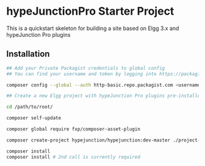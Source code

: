 hypeJunctionPro Starter Project
===============================

This is a quickstart skeleton for building a site based on Elgg 3.x and hypeJunction Pro plugins


## Installation

```sh
## Add your Private Packagist credentials to global config
## You can find your username and token by logging into https://packagist.com/

composer config --global --auth http-basic.repo.packagist.com <username> <token>
```

```sh
## Create a new Elgg project with hypeJunction Pro plugins pre-installed

cd /path/to/root/

composer self-update

composer global require fxp/composer-asset-plugin

composer create-project hypejunction/hypejunction:dev-master ./project-name

composer install
composer install # 2nd call is currently required
```